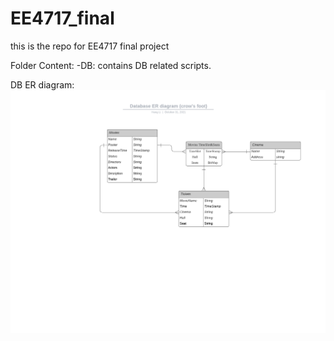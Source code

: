 # EE4717_final
this is the repo for EE4717 final project

Folder Content:
-DB: contains DB related scripts.

DB ER diagram:
![Alert text](https://github.com/dale0724/EE4717_final/blob/master/Database%20ER%20diagram%20(crow's%20foot).png)
     


